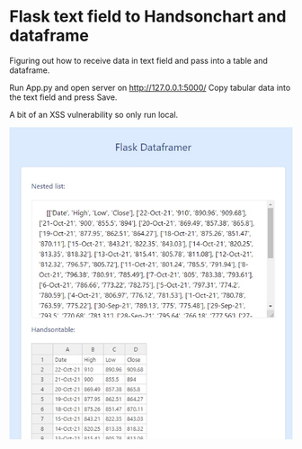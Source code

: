 # Flask text field to Handsonchart and dataframe

Figuring out how to receive data in text field and pass into a table and dataframe.

Run App.py and open server on http://127.0.0.1:5000/
Copy tabular data into the text field and press Save.

A bit of an XSS vulnerability so only run local.

![screenshot](/demo.jpg)
